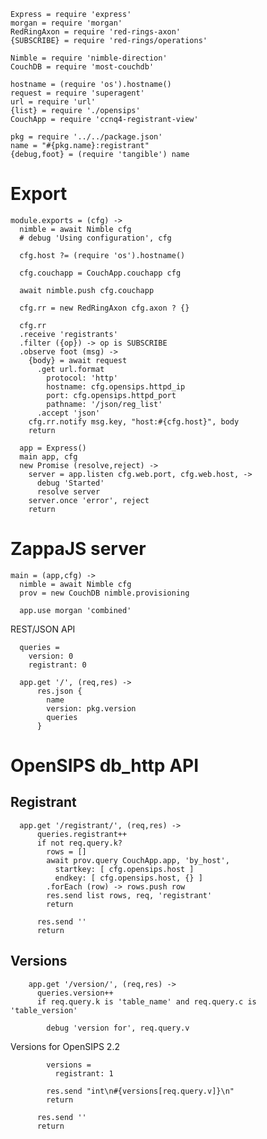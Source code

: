     Express = require 'express'
    morgan = require 'morgan'
    RedRingAxon = require 'red-rings-axon'
    {SUBSCRIBE} = require 'red-rings/operations'

    Nimble = require 'nimble-direction'
    CouchDB = require 'most-couchdb'

    hostname = (require 'os').hostname()
    request = require 'superagent'
    url = require 'url'
    {list} = require './opensips'
    CouchApp = require 'ccnq4-registrant-view'

    pkg = require '../../package.json'
    name = "#{pkg.name}:registrant"
    {debug,foot} = (require 'tangible') name

Export
======

    module.exports = (cfg) ->
      nimble = await Nimble cfg
      # debug 'Using configuration', cfg

      cfg.host ?= (require 'os').hostname()

      cfg.couchapp = CouchApp.couchapp cfg

      await nimble.push cfg.couchapp

      cfg.rr = new RedRingAxon cfg.axon ? {}

      cfg.rr
      .receive 'registrants'
      .filter ({op}) -> op is SUBSCRIBE
      .observe foot (msg) ->
        {body} = await request
          .get url.format
            protocol: 'http'
            hostname: cfg.opensips.httpd_ip
            port: cfg.opensips.httpd_port
            pathname: '/json/reg_list'
          .accept 'json'
        cfg.rr.notify msg.key, "host:#{cfg.host}", body
        return

      app = Express()
      main app, cfg
      new Promise (resolve,reject) ->
        server = app.listen cfg.web.port, cfg.web.host, ->
          debug 'Started'
          resolve server
        server.once 'error', reject
        return

ZappaJS server
==============

    main = (app,cfg) ->
      nimble = await Nimble cfg
      prov = new CouchDB nimble.provisioning

      app.use morgan 'combined'

REST/JSON API

      queries =
        version: 0
        registrant: 0

      app.get '/', (req,res) ->
          res.json {
            name
            version: pkg.version
            queries
          }

OpenSIPS db_http API
====================

Registrant
----------

      app.get '/registrant/', (req,res) ->
          queries.registrant++
          if not req.query.k?
            rows = []
            await prov.query CouchApp.app, 'by_host',
              startkey: [ cfg.opensips.host ]
              endkey: [ cfg.opensips.host, {} ]
            .forEach (row) -> rows.push row
            res.send list rows, req, 'registrant'
            return

          res.send ''
          return

Versions
--------

        app.get '/version/', (req,res) ->
          queries.version++
          if req.query.k is 'table_name' and req.query.c is 'table_version'

            debug 'version for', req.query.v

Versions for OpenSIPS 2.2

            versions =
              registrant: 1

            res.send "int\n#{versions[req.query.v]}\n"
            return

          res.send ''
          return
